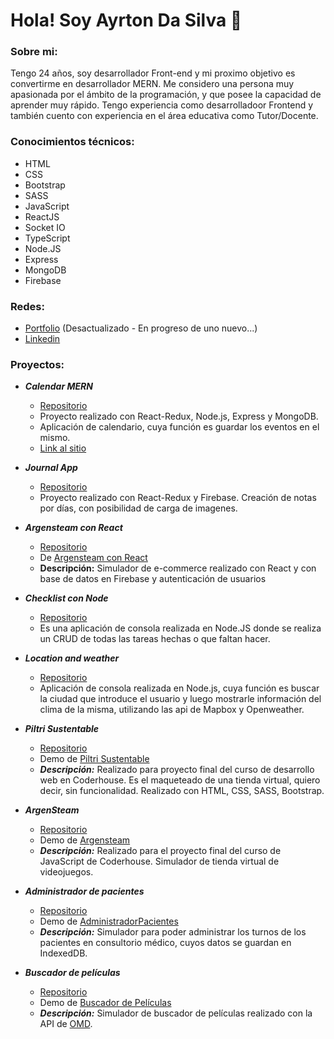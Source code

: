 # Hola! Soy Ayrton Da Silva 👋

### **Sobre mi**:
Tengo 24 años, soy desarrollador Front-end y mi proximo objetivo es convertirme en desarrollador MERN. Me considero una persona muy apasionada por el ámbito de la programación, y que posee la capacidad de aprender muy rápido. Tengo experiencia como desarrolladoor Frontend y también cuento con experiencia en el área educativa como Tutor/Docente.

### **Conocimientos técnicos**:
- HTML
- CSS
- Bootstrap
- SASS
- JavaScript
- ReactJS
- Socket IO
- TypeScript
- Node.JS
- Express
- MongoDB
- Firebase

### **Redes**:
- [Portfolio](https://ayrds.netlify.app/)  (Desactualizado - En progreso de uno nuevo...)
- [Linkedin](https://www.linkedin.com/in/ayrds/)

### Proyectos:
- ***Calendar MERN***
  - [Repositorio](https://github.com/AyrDS/calendar-mern)
  - Proyecto realizado con React-Redux, Node.js, Express y MongoDB. 
  - Aplicación de calendario, cuya función es guardar los eventos en el mismo.
  - [Link al sitio](https://calendar-ayrds.herokuapp.com/)

- ***Journal App***
  - [Repositorio](https://github.com/AyrDS/journal-app)
  - Proyecto realizado con React-Redux y Firebase. Creación de notas por días, con posibilidad de carga de imagenes.
- ***Argensteam con React***
  - [Repositorio](https://github.com/AyrDS/reactCoder)
  - De [Argensteam con React](https://ayrds.github.io/reactCoder/#/)
  - **Descripción:** Simulador de e-commerce realizado con React y con base de datos en Firebase y autenticación de usuarios
- ***Checklist con Node***
  - [Repositorio](https://github.com/AyrDS/checkList---Nodejs)
  - Es una aplicación de consola realizada en Node.JS donde se realiza un CRUD de todas las tareas hechas o que faltan hacer.
- ***Location and weather***
  - [Repositorio](https://github.com/AyrDS/location-and-weather-node)
  - Aplicación de consola realizada en Node.js, cuya función es buscar la ciudad que introduce el usuario y luego mostrarle información del clima de la misma, utilizando las api de Mapbox y Openweather.

- ***Piltri Sustentable***
  - [Repositorio](https://github.com/AyrDS/piltri)
  - Demo de [Piltri Sustentable](https://piltrisustentable.netlify.app)
  - ***Descripción:*** Realizado para proyecto final del curso de desarrollo web en Coderhouse. Es el maqueteado de una tienda virtual, quiero decir, sin funcionalidad. Realizado con HTML, CSS, SASS, Bootstrap.

- ***ArgenSteam***
  - [Repositorio](https://github.com/AyrDS/argensteam)
  - Demo de [Argensteam](https://argensteam.netlify.app)
  - ***Descripción:*** Realizado para el proyecto final del curso de JavaScript de Coderhouse. Simulador de tienda virtual de videojuegos.

- ***Administrador de pacientes***
  - [Repositorio](https://github.com/AyrDS/AdministradorPacientes)
  - Demo de [AdministradorPacientes](https://administradorpaciente.netlify.app/)
  - ***Descripción:*** Simulador para poder administrar los turnos de los pacientes en consultorio médico, cuyos datos se guardan en IndexedDB.

- ***Buscador de películas***
  - [Repositorio](https://github.com/AyrDS/buscadorPeliculas)
  - Demo de [Buscador de Películas](https://simbuscadorpeliculas.netlify.app)
  - ***Descripción:*** Simulador de buscador de películas realizado con la API de [OMD](https://www.omdbapi.com/).
  

